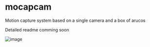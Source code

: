 # mocapcam
Motion capture system based on a single camera and a box of arucos


Detailed readme comming soon


![image](https://github.com/adrianomcr/mocapcan/blob/main/images/illustration.png)